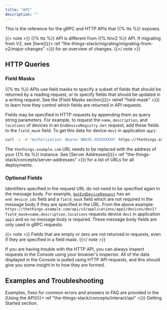 ```yaml
---
title: "API"
description: ""
---
```


This is the reference for the gRPC and HTTP APIs that {{% tts %}} exposes.

<!--more-->

{{< note >}} {{% tts %}} API is different from {{% ttnv2 %}} API. If migrating from V2, see [here]({{< ref "the-things-stack/migrating/migrating-from-v2/major-changes" >}}) for an overview of changes. {{</ note >}}

## HTTP Queries

### Field Masks

{{% tts %}} APIs use field masks to specify a subset of fields that should be returned by a reading request, or to specify fields that should be updated in a writing request. See the [Field Masks section]({{< relref "field-mask" >}}) to learn how they control which fields are returned in API requests.

Fields may be specified in HTTP requests by appending them as query string parameters. For example, to request the `name`, `description`, and `locations` of devices in an `EndDeviceRegistry.Get` request, add these fields to the `field_mask` field. To get this data for device `dev1` in application `app1`:

```bash
curl -i -H "Authorization: Bearer NNSXS.XXXXXXXXX" https://thethings.example.com/api/v3/applications/app1/devices/dev1?field_mask=name,description,locations
```

The `thethings.example.com` URL needs to be replaced with the address of your {{% tts %}} instance. See [Server Addresses]({{< ref "the-things-stack/concepts/server-addresses" >}}) for a list of URLs for all deployments.

### Optional Fields

Identifiers specified in the request URL do not need to be specified again in the message body. For example, [`GetEndDeviceRequest`](reference/api/end_device/#message:GetEndDeviceRequest) has an `end_device_ids` field and a `field_mask` field which are not required in the message body if they are specified in the URL. From the above example: `https://thethings.example.com/api/v3/applications/app1/devices/dev1?field_mask=name,description,locations` requests device `dev1` in application `app1` and so no message body is required. These message body fields are only used in gRPC requests.

{{< note >}} Fields that are empty or zero are not returned in requests, even if they are specified in a field mask. {{</ note >}}

If you are having trouble with the HTTP API, you can always inspect requests in the Console using your browser's inspector. All of the data displayed in the Console is pulled using HTTP API requests, and this should give you some insight in to how they are formed.

## Examples and Troubleshooting

Examples, fixes for common errors and answers to FAQ are provided in the [Using the API]({{< ref "the-things-stack/concepts/interact/api" >}}) Getting Started section.
